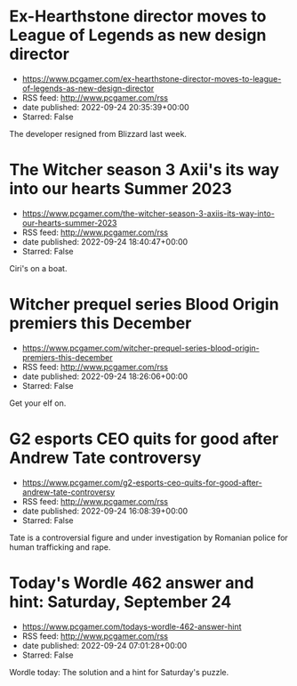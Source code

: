 # Ex-Hearthstone director moves to League of Legends as new design director
 - https://www.pcgamer.com/ex-hearthstone-director-moves-to-league-of-legends-as-new-design-director
 - RSS feed: http://www.pcgamer.com/rss
 - date published: 2022-09-24 20:35:39+00:00
 - Starred: False

The developer resigned from Blizzard last week.

# The Witcher season 3 Axii's its way into our hearts Summer 2023
 - https://www.pcgamer.com/the-witcher-season-3-axiis-its-way-into-our-hearts-summer-2023
 - RSS feed: http://www.pcgamer.com/rss
 - date published: 2022-09-24 18:40:47+00:00
 - Starred: False

Ciri's on a boat.

# Witcher prequel series Blood Origin premiers this December
 - https://www.pcgamer.com/witcher-prequel-series-blood-origin-premiers-this-december
 - RSS feed: http://www.pcgamer.com/rss
 - date published: 2022-09-24 18:26:06+00:00
 - Starred: False

Get your elf on.

# G2 esports CEO quits for good after Andrew Tate controversy
 - https://www.pcgamer.com/g2-esports-ceo-quits-for-good-after-andrew-tate-controversy
 - RSS feed: http://www.pcgamer.com/rss
 - date published: 2022-09-24 16:08:39+00:00
 - Starred: False

Tate is a controversial figure and under investigation by Romanian police for human trafficking and rape.

# Today's Wordle 462 answer and hint: Saturday, September 24
 - https://www.pcgamer.com/todays-wordle-462-answer-hint
 - RSS feed: http://www.pcgamer.com/rss
 - date published: 2022-09-24 07:01:28+00:00
 - Starred: False

Wordle today: The solution and a hint for Saturday's puzzle.
